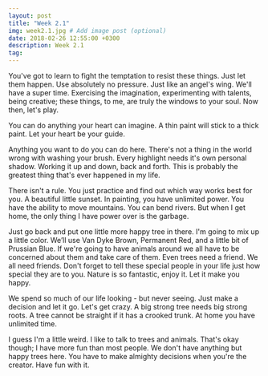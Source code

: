 ```yaml
---
layout: post
title: "Week 2.1"
img: week2.1.jpg # Add image post (optional)
date: 2018-02-26 12:55:00 +0300
description: Week 2.1
tag: 
---
```

You've got to learn to fight the temptation to resist these things. Just let them happen. Use absolutely no pressure. Just like an angel's wing. We'll have a super time. Exercising the imagination, experimenting with talents, being creative; these things, to me, are truly the windows to your soul. Now then, let's play.

You can do anything your heart can imagine. A thin paint will stick to a thick paint. Let your heart be your guide.

Anything you want to do you can do here. There's not a thing in the world wrong with washing your brush. Every highlight needs it's own personal shadow. Working it up and down, back and forth. This is probably the greatest thing that's ever happened in my life.

There isn't a rule. You just practice and find out which way works best for you. A beautiful little sunset. In painting, you have unlimited power. You have the ability to move mountains. You can bend rivers. But when I get home, the only thing I have power over is the garbage.

Just go back and put one little more happy tree in there. I'm going to mix up a little color. We’ll use Van Dyke Brown, Permanent Red, and a little bit of Prussian Blue. If we're going to have animals around we all have to be concerned about them and take care of them. Even trees need a friend. We all need friends. Don't forget to tell these special people in your life just how special they are to you. Nature is so fantastic, enjoy it. Let it make you happy.

We spend so much of our life looking - but never seeing. Just make a decision and let it go. Let's get crazy. A big strong tree needs big strong roots. A tree cannot be straight if it has a crooked trunk. At home you have unlimited time.

I guess I'm a little weird. I like to talk to trees and animals. That's okay though; I have more fun than most people. We don't have anything but happy trees here. You have to make almighty decisions when you're the creator. Have fun with it.
